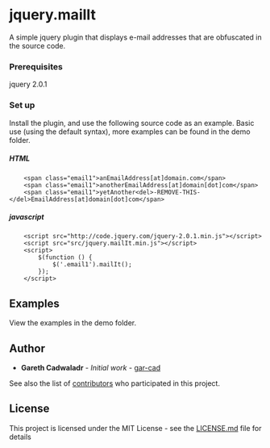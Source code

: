 # jquery.mailIt

A simple jquery plugin that displays e-mail addresses that are obfuscated in the source code.

### Prerequisites

jquery 2.0.1


### Set up

Install the plugin, and use the following source code as an example. Basic use (using the default syntax), more examples can be found in the demo folder.

##### HTML
```
    <span class="email1">anEmailAddress[at]domain.com</span>
    <span class="email1">anotherEmailAddress[at]domain[dot]com</span>
    <span class="email1">yetAnother<del>-REMOVE-THIS-</del>EmailAddress[at]domain[dot]com</span>
```

##### javascript
```
    <script src="http://code.jquery.com/jquery-2.0.1.min.js"></script>
    <script src="src/jquery.mailIt.min.js"></script>
    <script>
        $(function () {
            $('.email1').mailIt();
        });
    </script>
```

## Examples

View the examples in the demo folder. 

## Author

* **Gareth Cadwaladr** - *Initial work* - [gar-cad](https://github.com/gar-cad)

See also the list of [contributors](https://github.com/gar-cad/jquery.dataTree/graphs/contributors) who participated in this project.

## License

This project is licensed under the MIT License - see the [LICENSE.md](LICENSE.MD) file for details
